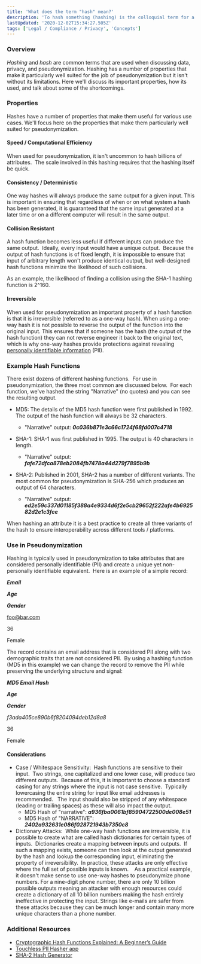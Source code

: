 ```yaml
---
title: 'What does the term "hash" mean?'
description: 'To hash something (hashing) is the colloquial term for a cryptographic hash function.  Hashing takes an input and uses mathematical techniques to produce an output of a predetermined length.  Hashing is often used to pseudonymize data.'
lastUpdated: '2020-12-02T15:34:27.505Z'
tags: ['Legal / Compliance / Privacy', 'Concepts']
---
```

### Overview

_Hashing_ and _hash_ are common terms that are used when discussing data, privacy, and pseudonymization. Hashing has a number of properties that make it particularly well suited for the job of pseudonymization but it isn't without its limitations. Here we'll discuss its important properties, how its used, and talk about some of the shortcomings. 

### Properties

Hashes have a number of properties that make them useful for various use cases. We'll focus here on the properties that make them particularly well suited for pseudonymization.

#### Speed / Computational Efficiency

When used for pseudonymization, it isn't uncommon to hash billions of attributes.  The scale involved in this hashing requires that the hashing itself be quick.

#### Consistency / Deterministic

One way hashes will always produce the same output for a given input. This is important in ensuring that regardless of when or on what system a hash has been generated, it is guaranteed that the same input generated at a later time or on a different computer will result in the same output.

#### Collision Resistant

A hash function becomes less useful if different inputs can produce the same output.  Ideally, every input would have a unique output.  Because the output of hash functions is of fixed length, it is impossible to ensure that input of arbitrary length won't produce identical output, but well-designed hash functions minimize the likelihood of such collisions.  

As an example, the likelihood of finding a collision using the SHA-1 hashing function is 2^160.

#### Irreversible

When used for pseudonymization an important property of a hash function is that it is irreversible (referred to as a one-way hash). When using a one-way hash it is not possible to reverse the output of the function into the original input. This ensures that if someone has the hash (the output of the hash function) they can not reverse engineer it back to the original text, which is why one-way hashes provide protections against revealing [personally identifiable information](https://kb.narrative.io/what-is-personally-identifiable-information-pii) (PII).

### Example Hash Functions

There exist dozens of different hashing functions.  For use in pseudonymization, the three most common are discussed below.  For each function, we've hashed the string "Narrative" (no quotes) and you can see the resulting output.

*   MD5: The details of the MD5 hash function were first published in 1992. The output of the hash function will always be 32 characters.
    *   "Narrative" output: _**0c036b871e3c66c1724f68fd007c4718**_

*   SHA-1: SHA-1 was first published in 1995. The output is 40 characters in length.
    *   "Narrative" output: _**fafe72dfca878eb2084fb7478a44d279f7895b9b**_

*   SHA-2: Published in 2001, SHA-2 has a number of different variants. The most common for pseudonymization is SHA-256 which produces an output of 64 characters.
    *   "Narrative" output: **_ed2e59c337d01185f388a4e9334d6f2e5cb29652f222afe4b692582d2e1c3fce_**

When hashing an attribute it is a best practice to create all three variants of the hash to ensure interoperability across different tools / platforms.

### Use in Pseudonymization

Hashing is typically used in pseudonymization to take attributes that are considered personally identifiable (PII) and create a unique yet non-personally identifiable equivalent.  Here is an example of a simple record:

_**Email**_

_**Age**_

_**Gender**_

foo@bar.com

36

Female

The record contains an email address that is considered PII along with two demographic traits that are not considered PII.  By using a hashing function (MD5 in this example) we can change the record to remove the PII while preserving the underlying structure and signal:

_**MD5 Email Hash**_

_**Age**_

_**Gender**_

_f3ada405ce890b6f8204094deb12d8a8_

36

Female

#### Considerations

*   Case / Whitespace Sensitivity:  Hash functions are sensitive to their input.  Two strings, one capitalized and one lower case, will produce two different outputs.  Because of this, it is important to choose a standard casing for any strings where the input is not case sensitive.  Typically lowercasing the entire string for input like email addresses is recommended.   The input should also be stripped of any whitespace (leading or trailing spaces) as these will also impact the output.  
    *   MD5 Hash of "narrative": _**a936fba0061bf85904722500de008e51**_
    *   MD5 Hash of "NARRATIVE": _**2402a932631e086f028721943b7350c8**_
*   Dictionary Attacks:  While one-way hash functions are irreversible, it is possible to create what are called hash dictionaries for certain types of inputs.  Dictionaries create a mapping between inputs and outputs.  If such a mapping exists, someone can then look at the output generated by the hash and lookup the corresponding input, eliminating the property of irreversibility.  In practice, these attacks are only effective where the full set of possible inputs is known.    As a practical example, it doesn't make sense to use one-way hashes to pseudonymize phone numbers. For a nine-digit phone number, there are only 10 billion possible outputs meaning an attacker with enough resources could create a dictionary of all 10 billion numbers making the hash entirely ineffective in protecting the input. Strings like e-mails are safer from these attacks because they can be much longer and contain many more unique characters than a phone number.

### Additional Resources

*   [Cryptographic Hash Functions Explained: A Beginner’s Guide](https://komodoplatform.com/cryptographic-hash-function/)
*   [Touchless PII Hasher app](https://app.narrative.io/app/touchless-pii-hasher)
*   [SHA-2 Hash Generator](https://www.browserling.com/tools/sha2-hash)
